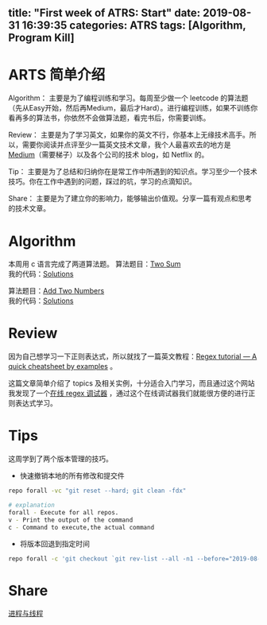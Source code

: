 title: "First week of ATRS: Start"
date: 2019-08-31 16:39:35
categories: ATRS
tags: [Algorithm, Program Kill]
---

# ARTS 简单介绍

Algorithm：
主要是为了编程训练和学习。每周至少做一个 leetcode 的算法题（先从Easy开始，然后再Medium，最后才Hard）。进行编程训练，如果不训练你看再多的算法书，你依然不会做算法题，看完书后，你需要训练。

Review：
主要是为了学习英文，如果你的英文不行，你基本上无缘技术高手。所以，需要你阅读并点评至少一篇英文技术文章，我个人最喜欢去的地方是 [Medium](http://Medium.com)（需要梯子）以及各个公司的技术 blog，如 Netflix 的。

Tip：
主要是为了总结和归纳你在是常工作中所遇到的知识点。学习至少一个技术技巧。你在工作中遇到的问题，踩过的坑，学习的点滴知识。

Share：
主要是为了建立你的影响力，能够输出价值观。分享一篇有观点和思考的技术文章。

<!--more-->
# Algorithm
本周用 c 语言完成了两道算法题。
算法题目：[Two Sum](https://leetcode.com/problems/two-sum/)  
我的代码：[Solutions](https://github.com/huaqianlee/LeetcodeSolutions/blob/master/algorithms/c/twoSum.c)  

算法题目：[Add Two Numbers](https://leetcode.com/problems/add-two-numbers/)  
我的代码：[Solutions](https://github.com/huaqianlee/LeetcodeSolutions/blob/master/algorithms/c/addTwoNumbers.c)  

# Review
因为自己想学习一下正则表达式，所以就找了一篇英文教程：[Regex tutorial — A quick cheatsheet by examples](https://medium.com/factory-mind/regex-tutorial-a-simple-cheatsheet-by-examples-649dc1c3f285) 。 

这篇文章简单介绍了 topics 及相关实例，十分适合入门学习，而且通过这个网站我发现了一个[在线 regex 调试器](https://regex101.com/r/cO8lqs/2) ，通过这个在线调试器我们就能很方便的进行正则表达式学习。


# Tips
这周学到了两个版本管理的技巧。
* 快速撤销本地的所有修改和提交件
```bash
repo forall -vc "git reset --hard; git clean -fdx"

# explanation
forall - Execute for all repos.
v - Print the output of the command
c - Command to execute,the actual command
```

* 将版本回退到指定时间
```bash
repo forall -c 'git checkout `git rev-list --all -n1 --before="2019-08-15 15:00"`'
```

# Share
[进程与线程](http://huaqianlee.github.io/2019/08/31/Linux/Process-and-thread-in-linux/)
